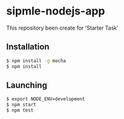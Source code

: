 # sipmle-nodejs-app
This repository been create for 'Starter Task'

## Installation
```sh
$ npm install -g mocha
$ npm install
```
## Launching
```sh
$ export NODE_ENV=development
$ npm start
$ npm test
```
